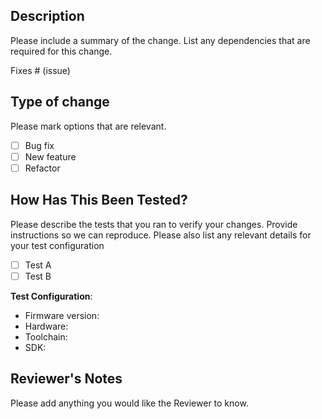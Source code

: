 ## Description

Please include a summary of the change. List any dependencies that are required for this change.

Fixes # (issue)
 

## Type of change

Please mark options that are relevant.

- [ ] Bug fix
- [ ] New feature
- [ ] Refactor

## How Has This Been Tested?
Please describe the tests that you ran to verify your changes. Provide instructions so we can reproduce. Please also list any relevant details for your test configuration

- [ ] Test A
- [ ] Test B

**Test Configuration**:
* Firmware version:
* Hardware:
* Toolchain:
* SDK:

## Reviewer's Notes

Please add anything you would like the Reviewer to know.
